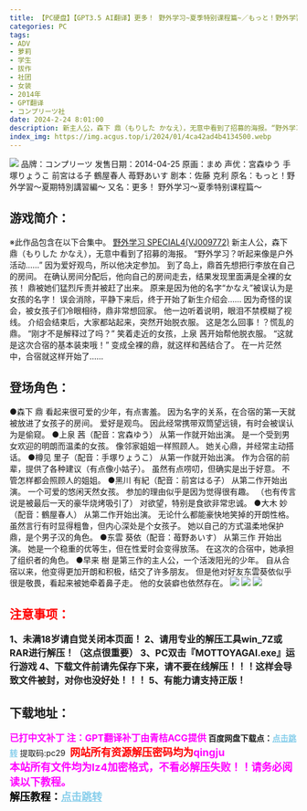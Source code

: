 ```yaml
---
title: 【PC硬盘】【GPT3.5 AI翻译】更多！ 野外学习~夏季特别课程篇~／もっと！野外学習～夏期特別講習編～
categories: PC
tags:
- ADV
- 萝莉
- 学生
- 拔作
- 社团
- 女装
- 2014年
- GPT翻译
- コンプリーツ社
date: 2024-2-24 8:01:00
description: 新主人公，森下 鼎（もりした かなえ），无意中看到了招募的海报。“野外学习？听起来像是户外活动……”因为爱好观鸟，所以他决定参加。到了岛上，鼎首先想把行李放在自己的房间。在确认房间分配后，他向自己的房间走去，结果发现里面满是全裸的女孩！鼎被她们猛烈斥责并被赶了出来。原来是因为他的名字“かなえ”被误认为是女孩的名字！误会消除，平静下来后，终于开始了新生介绍会……
index_img: https://img.acgus.top/i/2024/01/4ca42ad4b4134500.webp
---
```

![](https://img.acgus.top/i/2024/01/4ca42ad4b4134500.webp)
品牌：コンプリーツ
发售日期：2014-04-25
原画：まめ
声优：宮森ゆう 手塚りょうこ 前宮はる子 鶴屋春人 苺野あいす
剧本：佐藤 克利
原名：もっと！野外学習～夏期特別講習編～
又名：更多！ 野外学习～夏季特别课程篇～

## 游戏简介：
※此作品包含在以下合集中。
[野外学习 SPECIAL4(VJ009772)](https://www.dlsite.com/pro/work/=/product_id/VJ009772.html)
新主人公，森下 鼎（もりした かなえ），无意中看到了招募的海报。
“野外学习？听起来像是户外活动……”
因为爱好观鸟，所以他决定参加。
到了岛上，鼎首先想把行李放在自己的房间。
在确认房间分配后，他向自己的房间走去，结果发现里面满是全裸的女孩！
鼎被她们猛烈斥责并被赶了出来。
原来是因为他的名字“かなえ”被误认为是女孩的名字！
误会消除，平静下来后，终于开始了新生介绍会……
因为奇怪的误会，被女孩子们冷眼相待，鼎非常想回家。
他一边听着说明，眼泪不禁模糊了视线。
介绍会结束后，大家都站起来，突然开始脱衣服。
这是怎么回事！？慌乱的鼎。
“刚才不是解释过了吗？”
笑着走近的女孩，上泉 茜开始帮他脱衣服。
“这就是这次合宿的基本装束哦！”
变成全裸的鼎，就这样和茜结合了。
在一片茫然中，合宿就这样开始了……

## 登场角色：
●森下 鼎
看起来很可爱的少年，有点害羞。
因为名字的关系，在合宿的第一天就被放进了女孩子的房间。
爱好是观鸟。
因此经常携带双筒望远镜，有时会被误认为是偷窥。
●上泉 茜（配音：宮森ゆう）
从第一作就开始出演。
是一个受到男女欢迎的明朗而温柔的女孩。
像邻家姐姐一样照顾人。
她关心鼎，并经常主动搭话。
●樽见 里子（配音：手塚りょうこ）
从第一作就开始出演。
作为合宿的前辈，提供了各种建议（有点像小姑子）。
虽然有点唠叨，但确实是出于好意。
不管怎样都会照顾人的姐姐。
●黑川 有紀（配音：前宮はる子）
从第二作开始出演。
一个可爱的悠闲天然女孩。
参加的理由似乎是因为觉得很有趣。
（也有传言说是被最后一天的豪华烧烤吸引了）
对欲望，特别是食欲非常忠诚。
●大木 妙（配音：鶴屋春人）
从第二作开始出演。
无论什么都能豪快地笑掉的开朗性格。
虽然言行有时显得粗鲁，但内心深处是个女孩子。
她以自己的方式温柔地保护鼎，是个男子汉的角色。
●东雲 葵依（配音：苺野あいす）
从第三作
开始出演。
她是一个稳重的优等生，但在性爱时会变得放荡。
在这次的合宿中，她承担了组织者的角色。
●早来 樹
是第三作的主人公，一个活泼阳光的少年。
自从合宿以来，他变得更加开朗和积极，结交了许多朋友。
但是他对好友东雲葵依似乎很是敬畏，看起来被她牵着鼻子走。
他的女装癖也依然存在。
![](https://img.acgus.top/i/2024/01/729e472052134512.webp)
![](https://img.acgus.top/i/2024/01/72abcec4c2134508.webp)
![](https://img.acgus.top/i/2024/01/0f951b8261134503.webp)




## <font color=#FF0000 >注意事项：</font>
<font size=3><b>1、未满18岁请自觉关闭本页面！
2、请用专业的解压工具win_7Z或RAR进行解压！（这点很重要）
3、PC双击『MOTTOYAGAI.exe』运行游戏
4、下载文件前请先保存下来，请不要在线解压！！！这样会导致文件被封，对你也没好处！！！
5、有能力请支持正版！</b></font>

## 下载地址：
<font color=#FF00FF size=3><b>已打中文补丁</b></font>
<font color=#FF00FF size=3>**注：GPT翻译补丁由青桔ACG提供**</font>
<b>百度网盘下载点：</b><a href="https://pan.baidu.com/s/1LzB5eTeaS9DUoKDz0W3CzA?pwd=pc29" style="color: #87CEEB;"><b>点击跳转</b></a> 提取码:pc29
<a style="padding: 0" href="https://post.qingju.org/AD/"><img style="max-width:100%" src="https://img.acgus.top/i/2024/07/478f689b8021d8d499ab43d21acf137a.gif" alt=""></a>
<b><font color=#FF0000 size=4>网站所有资源解压密码均为</b></font><b><font color=#FF00FF size=4>qingju</font><font color=#FF0000 ></font></b><br><b><font color=#FF00FF size=4>本站所有文件均为lz4加密格式，不看必解压失败！！请务必阅读以下教程。</b></font><br><b><font color=#000 size=4>解压教程：</b><a href="https://post.qingju.org/tutorial/000/" style="color: #87CEEB;"><b>点击跳转</b></a>